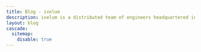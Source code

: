 ```yaml
---
title: Blog - ivelum
description: ivelum is a distributed team of engineers headquartered in Vilnius, Lithuania. We've been helping both start-ups and established businesses build their products since 2003
layout: blog
cascade:
  sitemap:
    disable: true
---
```

